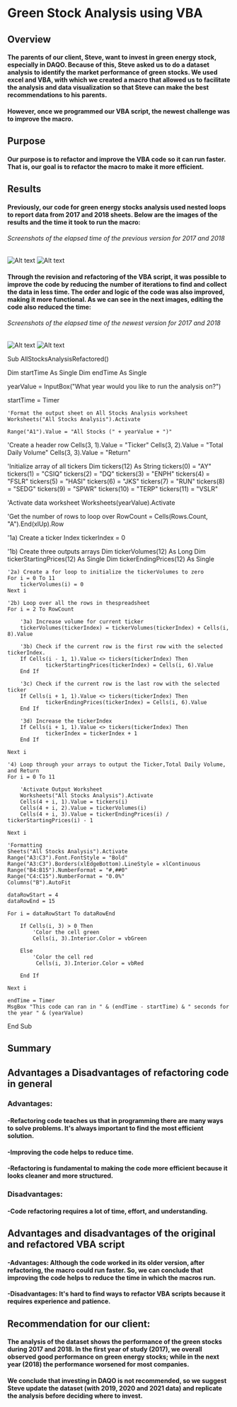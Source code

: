 # Green Stock Analysis using VBA
 
## Overview

#### The parents of our client, Steve, want to invest in green energy stock, especially in DAQO. Because of this, Steve asked us to do a dataset analysis to identify the market performance of green stocks. We used excel and VBA, with which we created a macro that allowed us to facilitate the analysis and data visualization so that Steve can make the best recommendations to his parents.
#### However, once we programmed our VBA script, the newest challenge was to improve the macro.

## Purpose
#### Our purpose is to refactor and improve the VBA code so it can run faster. That is, our goal is to refactor the macro to make it more efficient.

## Results
#### Previously, our code for green energy stocks analysis used nested loops to report data from 2017 and 2018 sheets. Below are the images of the results and the time it took to run the macro:

###### _Screenshots of the elapsed time of the previous version for 2017 and 2018_

![Alt text](/module2_2017.png "imagen0")
![Alt text](/module2_2018.png "imagen1")

#### Through the revision and refactoring of the VBA script, it was possible to improve the code by reducing the number of iterations to find and collect the data in less time. The order and logic of the code was also improved, making it more functional. As we can see in the next images, editing the code also reduced the time:

###### _Screenshots of the elapsed time of the newest version for 2017 and 2018_

![Alt text](/challenge_2017.png "imagen3")
![Alt text](/challenge_2018.png "imagen4")

Sub AllStocksAnalysisRefactored()
   
   Dim startTime As Single
   Dim endTime As Single
   
   yearValue = InputBox("What year would you like to run the analysis on?")
   
   startTime = Timer
   
    'Format the output sheet on All Stocks Analysis worksheet
    Worksheets("All Stocks Analysis").Activate
    
    Range("A1").Value = "All Stocks (" + yearValue + ")"
   
   'Create a header row
   Cells(3, 1).Value = "Ticker"
   Cells(3, 2).Value = "Total Daily Volume"
   Cells(3, 3).Value = "Return"

   'Initialize array of all tickers
   Dim tickers(12) As String
   tickers(0) = "AY"
   tickers(1) = "CSIQ"
   tickers(2) = "DQ"
   tickers(3) = "ENPH"
   tickers(4) = "FSLR"
   tickers(5) = "HASI"
   tickers(6) = "JKS"
   tickers(7) = "RUN"
   tickers(8) = "SEDG"
   tickers(9) = "SPWR"
   tickers(10) = "TERP"
   tickers(11) = "VSLR"
   
   'Activate data worksheet
   Worksheets(yearValue).Activate
   
   'Get the number of rows to loop over
   RowCount = Cells(Rows.Count, "A").End(xlUp).Row

   '1a) Create a ticker Index
    tickerIndex = 0

   '1b) Create three outputs arrays
   Dim tickerVolumes(12) As Long
   Dim tickerStartingPrices(12) As Single
   Dim tickerEndingPrices(12) As Single
   
    '2a) Create a for loop to initialize the tickerVolumes to zero
    For i = 0 To 11
        tickerVolumes(i) = 0
    Next i

    '2b) Loop over all the rows in thespreadsheet
    For i = 2 To RowCount

        '3a) Increase volume for current ticker
        tickerVolumes(tickerIndex) = tickerVolumes(tickerIndex) + Cells(i, 8).Value
            
        '3b) Check if the current row is the first row with the selected tickerIndex.
        If Cells(i - 1, 1).Value <> tickers(tickerIndex) Then
                tickerStartingPrices(tickerIndex) = Cells(i, 6).Value
        End If
            
        '3c) Check if the current row is the last row with the selected ticker
        If Cells(i + 1, 1).Value <> tickers(tickerIndex) Then
                tickerEndingPrices(tickerIndex) = Cells(i, 6).Value
        End If
        
        '3d) Increase the tickerIndex
        If Cells(i + 1, 1).Value <> tickers(tickerIndex) Then
                tickerIndex = tickerIndex + 1
        End If
            
    Next i
    
    '4) Loop through your arrays to output the Ticker,Total Daily Volume, and Return
    For i = 0 To 11
        
        'Activate Output Worksheet
        Worksheets("All Stocks Analysis").Activate
        Cells(4 + i, 1).Value = tickers(i)
        Cells(4 + i, 2).Value = tickerVolumes(i)
        Cells(4 + i, 3).Value = tickerEndingPrices(i) / tickerStartingPrices(i) - 1

    Next i
   
    'Formatting
    Sheets("All Stocks Analysis").Activate
    Range("A3:C3").Font.FontStyle = "Bold"
    Range("A3:C3").Borders(xlEdgeBottom).LineStyle = xlContinuous
    Range("B4:B15").NumberFormat = "#,##0"
    Range("C4:C15").NumberFormat = "0.0%"
    Columns("B").AutoFit
    
    dataRowStart = 4
    dataRowEnd = 15
    
    For i = dataRowStart To dataRowEnd

        If Cells(i, 3) > 0 Then
            'Color the cell green
            Cells(i, 3).Interior.Color = vbGreen

        Else
            'Color the cell red
             Cells(i, 3).Interior.Color = vbRed

        End If

    Next i
    
    endTime = Timer
    MsgBox "This code can ran in " & (endTime - startTime) & " seconds for the year " & (yearValue)

End Sub

## Summary

## Advantages a Disadvantages of refactoring code in general
### Advantages:
#### -Refactoring code teaches us that in programming there are many ways to solve problems. It's always important to find the most efficient solution.
#### -Improving the code helps to reduce time.
#### -Refactoring is fundamental to making the code more efficient because it looks cleaner and more structured.
### Disadvantages:
#### -Code refactoring requires a lot of time, effort, and understanding.

## Advantages and disadvantages of the original and refactored VBA script
#### -Advantages: Although the code worked in its older version, after refactoring, the macro could run faster. So, we can conclude that improving the code helps to reduce the time in which the macros run.
#### -Disadvantages: It's hard to find ways to refactor VBA scripts because it requires experience and patience.

## Recommendation for our client:
#### The analysis of the dataset shows the performance of the green stocks during 2017 and 2018. In the first year of study (2017), we overall observed good performance on green energy stocks; while in the next year (2018) the performance worsened for most companies.
#### We conclude that investing in DAQO is not recommended, so we suggest Steve update the dataset (with 2019, 2020 and 2021 data) and replicate the analysis before deciding where to invest.
